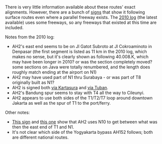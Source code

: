 There is very little information available about these routes' exact alignments. However, there are a bunch of [signs](https://www.google.com/maps/@-7.7024813,113.9213964,3a,15y,81.31h,111.93t/data=!3m7!1e1!3m5!1s2Xl8cRXLq21R4IOR92jc4A!2e0!6shttps:%2F%2Fstreetviewpixels-pa.googleapis.com%2Fv1%2Fthumbnail%3Fcb_client%3Dmaps_sv.tactile%26w%3D900%26h%3D600%26pitch%3D-21.93291278637983%26panoid%3D2Xl8cRXLq21R4IOR92jc4A%26yaw%3D81.31142493895395!7i16384!8i8192?entry=ttu&g_ep=EgoyMDI1MDEyOS4xIKXMDSoASAFQAw%3D%3D) that show it following surface routes even where a parallel freeway exists. The [2010 log](https://www.unescap.org/our-work/transport/asian-highway/database) (the latest available) uses some freeways, so any freeways that existed at this time are included.

Notes from the 2010 log:
* AH2's east end seems to be on Jl Gatot Subroto at Jl Cokroaminoto in Denpasar (the first segment is listed as 11 km in the 2010 log, which makes no sense, but it's clearly shown as following 40.008.K, which may have been longer in 2010? or was the section completely moved? some sections on Java were totally renumbered, and the length does roughly match ending at the airport on N1)
* AH2 may have used part of N1 thru Surabaya - or was part of T8 originally built as N1?
* AH2 is signed both [via Kartasura](https://www.google.com/maps/@-7.4073056,111.0531024,3a,15y,222.19h,109.12t/data=!3m7!1e1!3m5!1sY08ysN6kmw27yi7kGOZETA!2e0!6shttps:%2F%2Fstreetviewpixels-pa.googleapis.com%2Fv1%2Fthumbnail%3Fcb_client%3Dmaps_sv.tactile%26w%3D900%26h%3D600%26pitch%3D-19.12299765298995%26panoid%3DY08ysN6kmw27yi7kGOZETA%26yaw%3D222.19377155250854!7i16384!8i8192?entry=ttu&g_ep=EgoyMDI1MDIwNS4xIKXMDSoASAFQAw%3D%3D) and [via Tuban](https://www.google.com/maps/@-7.0998329,112.1787094,3a,43y,214.02h,103.18t/data=!3m7!1e1!3m5!1s0gwX2tXao2aDIHo-N5lGjg!2e0!6shttps:%2F%2Fstreetviewpixels-pa.googleapis.com%2Fv1%2Fthumbnail%3Fcb_client%3Dmaps_sv.tactile%26w%3D900%26h%3D600%26pitch%3D-13.184867156328991%26panoid%3D0gwX2tXao2aDIHo-N5lGjg%26yaw%3D214.01725166948972!7i16384!8i8192?entry=ttu&g_ep=EgoyMDI1MDIwNC4wIKXMDSoASAFQAw%3D%3D).
* AH2's Bandung spur seems to stay with T4 all the way to Cileunyi.
* AH2 appears to use both sides of the T1/T2/T7 loop around downtown Jakarta as well as the spur of T1 to the port/ferry.

Other notes:
* [This sign](https://www.google.com/maps/@-6.4262616,107.480368,3a,42.4y,293.4h,104.73t/data=!3m7!1e1!3m5!1siU7RVBw6krQIEjSN7uXwRA!2e0!6shttps:%2F%2Fstreetviewpixels-pa.googleapis.com%2Fv1%2Fthumbnail%3Fcb_client%3Dmaps_sv.tactile%26w%3D900%26h%3D600%26pitch%3D-14.726921872338991%26panoid%3DiU7RVBw6krQIEjSN7uXwRA%26yaw%3D293.3962794305108!7i16384!8i8192?entry=ttu&g_ep=EgoyMDI1MDIwMy4wIKXMDSoASAFQAw%3D%3D) and [this one](https://www.google.com/maps/@-6.4236104,107.4797206,3a,23.2y,198.76h,122.63t/data=!3m7!1e1!3m5!1sbm_HRYnqkZbOIV0Wpiolhw!2e0!6shttps:%2F%2Fstreetviewpixels-pa.googleapis.com%2Fv1%2Fthumbnail%3Fcb_client%3Dmaps_sv.tactile%26w%3D900%26h%3D600%26pitch%3D-32.63221453774024%26panoid%3Dbm_HRYnqkZbOIV0Wpiolhw%26yaw%3D198.7554719096179!7i16384!8i8192?entry=ttu&g_ep=EgoyMDI1MDIwMy4wIKXMDSoASAFQAw%3D%3D) show that AH2 uses N10 to get between what was then the east end of T1 and N1.
* It's not clear which side of the Yogyakarta bypass AH152 follows; both are different national routes.

